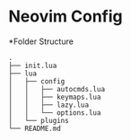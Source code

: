 
# Neovim Config

*Folder Structure
```
.
├── init.lua
├── lua
│   ├── config
│   │   ├── autocmds.lua
│   │   ├── keymaps.lua
│   │   ├── lazy.lua
│   │   └── options.lua
│   └── plugins
└── README.md
```
